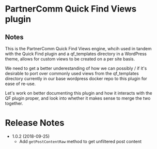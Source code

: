 # PartnerComm Quick Find Views plugin

## Notes
This is the PartnerComm Quick Find Views engine, whcih used in tandem with the Quick Find plugin and a qf_templates directory in a WordPress theme, allows for custom views to be created on a per site basis.

We need to get a better underestanding of how we can possibly / if it's desirable to port over commonly used views from the qf_templates directory currently in our base wordpress docker repo to this plugin for ease of re-use.

Let's work on better documenting this plugin and how it interacts with the QF plugin proper, and look into whether it makes sense to merge the two together.

# Release Notes
- 1.0.2 (2018-09-25)
	- Add `getPostContentRaw` method to get unfiltered post content
